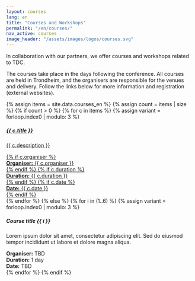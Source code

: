 ```yaml
---
layout: courses
lang: en
title: "Courses and Workshops"
permalink: "/en/courses/"
nav_active: courses
image_header: "/assets/images/logos/courses.svg"
---
```


<div class="text-center mb-4">
  <p>In collaboration with our partners, we offer courses and workshops related to TDC.</p>

  <p>The courses take place in the days following the conference. All courses are held in Trondheim, and the organisers are responsible for the venues and delivery. Follow the links below for more information and registration (external websites).</p>
</div>

<div class="courses-grid mt-2">
  {% assign items = site.data.courses_en %}
  {% assign count = items | size %}
  {% if count > 0 %}
    {% for c in items %}
    {% assign variant = forloop.index0 | modulo: 3 %}
    <div>
      <a class="course-card-link" href="{{ c.url }}" target="_blank" rel="noopener">
        <div class="card course-card course-card--variant-{{ variant }}">
          <div class="card-body d-flex flex-column">
            <h5 class="card-title">{{ c.title }}</h5>
            <p class="card-text">{{ c.description }}</p>
            <div class="course-meta mt-auto">
              {% if c.organiser %}<div><strong>Organiser:</strong> {{ c.organiser }}</div>{% endif %}
              {% if c.duration %}<div><strong>Duration:</strong> {{ c.duration }}</div>{% endif %}
              {% if c.date %}<div><strong>Date:</strong> {{ c.date }}</div>{% endif %}
            </div>
          </div>
        </div>
      </a>
    </div>
    {% endfor %}
  {% else %}
    {% for i in (1..6) %}
    {% assign variant = forloop.index0 | modulo: 3 %}
    <div>
      <div class="card course-card course-card--variant-{{ variant }}">
        <div class="card-body d-flex flex-column">
          <h5 class="card-title">Course title {{ i }}</h5>
          <p class="card-text">Lorem ipsum dolor sit amet, consectetur adipiscing elit. Sed do eiusmod tempor incididunt ut labore et dolore magna aliqua.</p>
          <div class="course-meta mt-auto">
            <div><strong>Organiser:</strong> TBD</div>
            <div><strong>Duration:</strong> 1 day</div>
            <div><strong>Date:</strong> TBD</div>
          </div>
        </div>
      </div>
    </div>
    {% endfor %}
  {% endif %}
</div>
